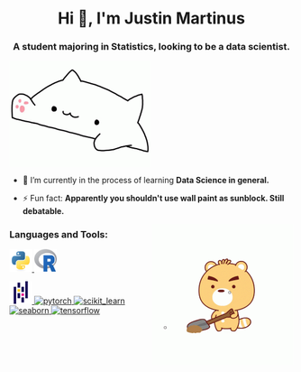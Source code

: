 <h1 align="center">Hi 👋, I'm Justin Martinus</h1>
<h3 align="center">A student majoring in Statistics, looking to be a data scientist.</h3>

<img align="center" alt="Coding" width="250" src="https://github.com/justin-martinus/justin-martinus/blob/main/etc/bongo-cat.gif">

- 🌱 I’m currently in the process of learning **Data Science in general.**

- ⚡ Fun fact: **Apparently you shouldn't use wall paint as sunblock. Still debatable.**

<img align="right" alt="Coding" width="250" src="https://github.com/justin-martinus/justin-martinus/blob/main/etc/digging-holes-shy.gif">

<h3 align="left">Languages and Tools:</h3>
<p align="left"> <a href="https://www.python.org" target="_blank" rel="noreferrer"> <img src="https://raw.githubusercontent.com/devicons/devicon/master/icons/python/python-original.svg" alt="python" width="40" height="40"/> </a> <a href="https://www.r-project.org" target="_blank" rel="noreferrer"> <img src="https://raw.githubusercontent.com/JeftaAdriel/JeftaAdriel/main/Images/Rlogo.svg" alt="R" width="40" height="40"/> </a> </p> <a href="https://pandas.pydata.org/" target="_blank" rel="noreferrer"> <img src="https://raw.githubusercontent.com/devicons/devicon/2ae2a900d2f041da66e950e4d48052658d850630/icons/pandas/pandas-original.svg" alt="pandas" width="40" height="40"/> </a> <a href="https://pytorch.org/" target="_blank" rel="noreferrer"> <img src="https://www.vectorlogo.zone/logos/pytorch/pytorch-icon.svg" alt="pytorch" width="40" height="40"/> </a> <a href="https://scikit-learn.org/" target="_blank" rel="noreferrer"> <img src="https://upload.wikimedia.org/wikipedia/commons/0/05/Scikit_learn_logo_small.svg" alt="scikit_learn" width="40" height="40"/> </a> <a href="https://seaborn.pydata.org/" target="_blank" rel="noreferrer"> <img src="https://seaborn.pydata.org/_images/logo-mark-lightbg.svg" alt="seaborn" width="40" height="40"/> </a> <a href="https://www.tensorflow.org" target="_blank" rel="noreferrer"> <img src="https://www.vectorlogo.zone/logos/tensorflow/tensorflow-icon.svg" alt="tensorflow" width="40" height="40"/> </a> </p>
